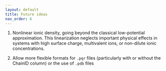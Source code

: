```yaml
---
layout: default
title: Future ideas
nav_order: 6
---
```



1. Nonlinear ionic density, going beyond the classical low-potential approximation. This linearization neglects important physical effects in systems with high surface charge, multivalent ions, or non-dilute ionic concentrations.

2. Allow more flexible formats for `.pqr` files (particularly with or without the ChainID column) or the use of `.pdb` files